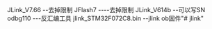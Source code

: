 JLink_V7.66 --去掉限制
JFlash7	----去掉限制
JLink_V614b --可以写SN
odbg110  ---反汇编工具
jlink_STM32F072C8.bin --jlink ob固件"# jlink" 
